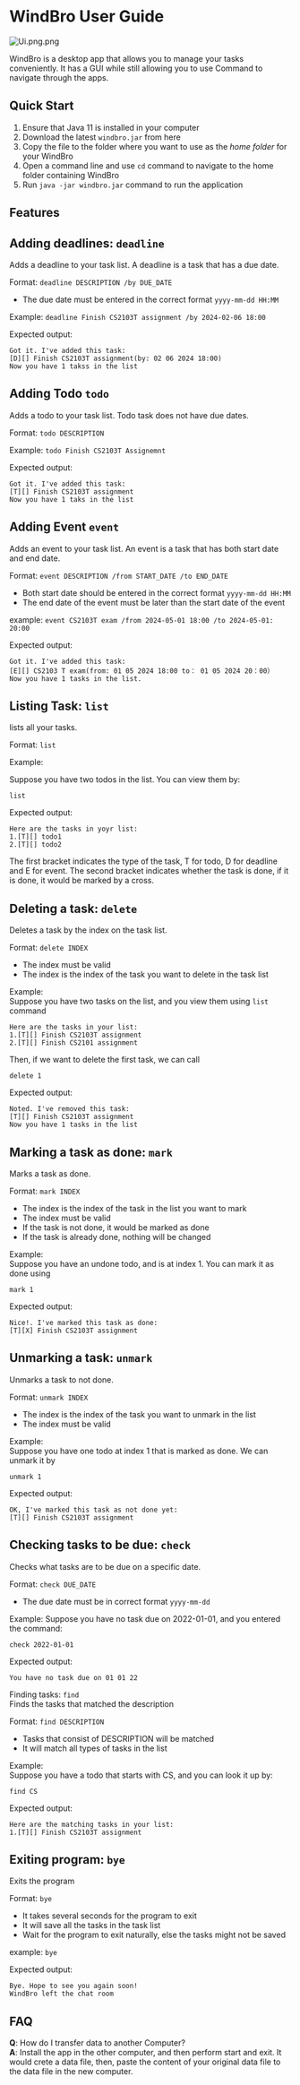 # WindBro User Guide

![Ui.png.png](Ui.png)

WindBro is a desktop app that allows you to manage your tasks conveniently.
It has a GUI while still allowing you to
use Command to navigate through the apps.

## Quick Start 
1. Ensure that Java 11 is installed in your computer
2. Download the latest `windbro.jar` from here
3. Copy the file to the folder where you want to use as the _home folder_ for your WindBro
4. Open a command line and use `cd` command to navigate to the home folder containing WindBro
5. Run `java -jar windbro.jar` command to run the application


## Features

## Adding deadlines: `deadline`

Adds a deadline to your task list. A deadline is a task
that has a due date.

Format: `deadline DESCRIPTION /by DUE_DATE`

- The due date must be entered in the correct format `yyyy-mm-dd HH:MM`

Example: `deadline Finish CS2103T assignment /by 2024-02-06 18:00`

Expected output:

```
Got it. I've added this task: 
[D][] Finish CS2103T assignment(by: 02 06 2024 18:00)
Now you have 1 takss in the list
```

## Adding Todo `todo`

Adds a todo to your task list. Todo task does not
have due dates.

Format: `todo DESCRIPTION`

Example: `todo Finish CS2103T Assignemnt`

Expected output:

```
Got it. I've added this task: 
[T][] Finish CS2103T assignment
Now you have 1 taks in the list
```

## Adding Event `event`

Adds an event to your task list. An event is a task that
has both start date and end date.

Format: `event DESCRIPTION /from START_DATE /to END_DATE`

- Both start date should be entered in the correct format `yyyy-mm-dd HH:MM`
- The end date of the event must be later than the start date of the event

example: `event CS2103T exam /from 2024-05-01 18:00 /to 2024-05-01: 20:00`

Expected output:

```
Got it. I've added this task: 
[E][] CS2103 T exam(from: 01 05 2024 18:00 to： 01 05 2024 20：00）
Now you have 1 tasks in the list.
```  

## Listing Task: `list`

lists all your tasks.

Format: `list`

Example:

Suppose you have two todos in the list. You can view them by:

`list`

Expected output:

```
Here are the tasks in yoyr list: 
1.[T][] todo1 
2.[T][] todo2
```

The first bracket indicates the type of the task, T for todo, D for deadline
and E for event. The second bracket indicates whether the task is done,
if it is done, it would be marked by a cross.

## Deleting a task: `delete`

Deletes a task by the index on the task list.

Format: `delete INDEX`

- The index must be valid
- The index is the index of the task you want to delete in the task list

Example:  
Suppose you have two tasks on the list, and you view them using `list` command

```
Here are the tasks in your list: 
1.[T][] Finish CS2103T assignment
2.[T][] Finish CS2101 assignment
```

Then, if we want to delete the first task, we can call

`delete 1`

Expected output:

```
Noted. I've removed this task: 
[T][] Finish CS2103T assignment
Now you have 1 tasks in the list
```

## Marking a task as done: `mark`

Marks a task as done.

Format: `mark INDEX`

- The index is the index of the task in the list you want to mark
- The index must be valid
- If the task is not done, it would be marked as done
- If the task is already done, nothing will be changed

Example:  
Suppose you have an undone todo, and is at index 1. You can mark it as done
using

`mark 1`

Expected output:

```
Nice!. I've marked this task as done: 
[T][X] Finish CS2103T assignment
```

## Unmarking a task: `unmark`

Unmarks a task to not done.

Format: `unmark INDEX`

- The index is the index of the task you want to unmark in the list
- The index must be valid

Example:  
Suppose you have one todo at index 1 that is marked as done. We can unmark it by

`unmark 1`

Expected output:

```
OK, I've marked this task as not done yet:  
[T][] Finish CS2103T assignment 
```

## Checking tasks to be due: `check`

Checks what tasks are to be due on a specific date.

Format: `check DUE_DATE`

- The due date must be in correct format `yyyy-mm-dd`

Example:
Suppose you have no task due on 2022-01-01, and you entered the command:

`check 2022-01-01`

Expected output:

```
You have no task due on 01 01 22
```

Finding tasks: `find`  
Finds the tasks that matched the description

Format: `find DESCRIPTION`

- Tasks that consist of DESCRIPTION will be matched
- It will match all types of tasks in the list

Example:  
Suppose you have a todo that starts with CS, and you can look it up by:

`find CS`

Expected output:

```
Here are the matching tasks in your list:   
1.[T][] Finish CS2103T assignment
```  

## Exiting program: `bye`

Exits the program

Format: `bye`

- It takes several seconds for the program to exit
- It will save all the tasks in the task list
- Wait for the program to exit naturally, else the tasks might not be saved

example: `bye`

Expected output:

```
Bye. Hope to see you again soon!
WindBro left the chat room
```

## FAQ

**Q**: How do I transfer data to another Computer?  
**A**: Install the app in the other computer, and then perform start and exit. It would crete a data file,
then, paste the content of your original data file to the data file in the new computer. 


